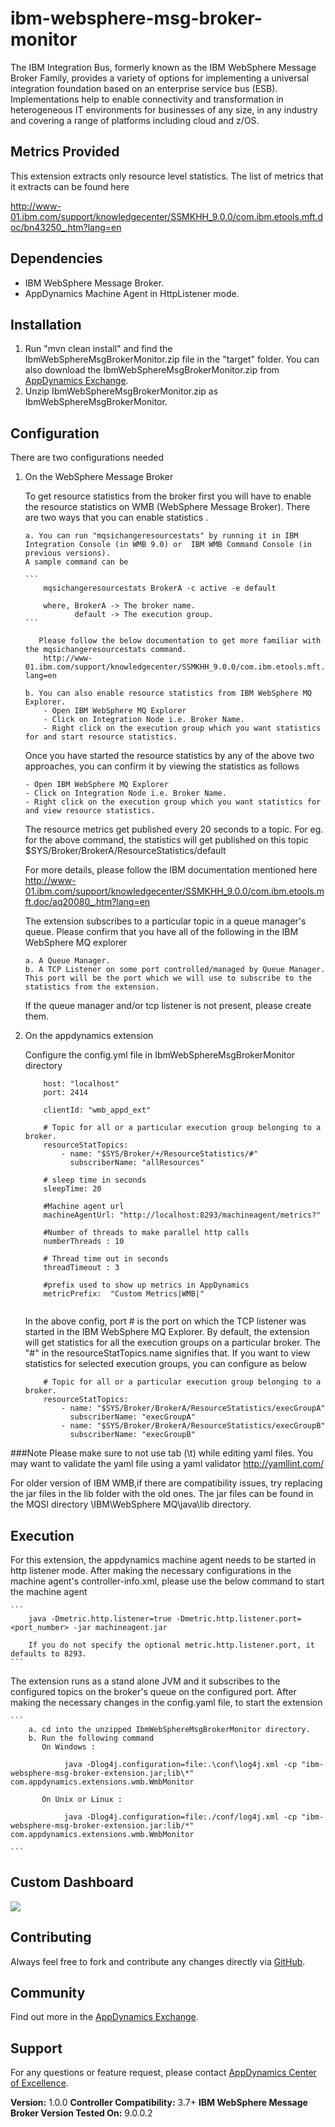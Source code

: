 ibm-websphere-msg-broker-monitor
================================
The IBM Integration Bus, formerly known as the IBM WebSphere Message Broker Family, provides a variety of options for implementing a 
universal integration foundation based on an enterprise service bus (ESB). Implementations help to enable connectivity and transformation 
in heterogeneous IT environments for businesses of any size, in any industry and covering a range of platforms including cloud and z/OS.


## Metrics Provided ##

This extension extracts only resource level statistics. The list of metrics that it extracts can be found here

http://www-01.ibm.com/support/knowledgecenter/SSMKHH_9.0.0/com.ibm.etools.mft.doc/bn43250_.htm?lang=en

## Dependencies ##

- IBM WebSphere Message Broker.
- AppDynamics Machine Agent in HttpListener mode.  


## Installation ##

1. Run "mvn clean install" and find the IbmWebSphereMsgBrokerMonitor.zip file in the "target" folder. You can also download the IbmWebSphereMsgBrokerMonitor.zip from [AppDynamics Exchange][].
2. Unzip IbmWebSphereMsgBrokerMonitor.zip as IbmWebSphereMsgBrokerMonitor.

## Configuration ##

There are two configurations needed 

 1. On the WebSphere Message Broker
     
    To get resource statistics from the broker first you will have to enable the resource statistics on WMB (WebSphere Message Broker). There are two ways that you can enable statistics . 

        a. You can run "mqsichangeresourcestats" by running it in IBM Integration Console (in WMB 9.0) or  IBM WMB Command Console (in previous versions). 
        A sample command can be 
        
        ```      
            mqsichangeresourcestats BrokerA -c active -e default 
                
            where, BrokerA -> The broker name.
                   default -> The execution group.
        ```
                       
           Please follow the below documentation to get more familiar with the mqsichangeresourcestats command. 
            http://www-01.ibm.com/support/knowledgecenter/SSMKHH_9.0.0/com.ibm.etools.mft.doc/bj43320_.htm?lang=en
    
        b. You can also enable resource statistics from IBM WebSphere MQ Explorer. 
            - Open IBM WebSphere MQ Explorer
            - Click on Integration Node i.e. Broker Name.
            - Right click on the execution group which you want statistics for and start resource statistics. 
      
    Once you have started the resource statistics by any of the above two approaches, you can confirm it by viewing the statistics as follows 
     
        - Open IBM WebSphere MQ Explorer
        - Click on Integration Node i.e. Broker Name.
        - Right click on the execution group which you want statistics for and view resource statistics.   
      
    The resource metrics get published every 20 seconds to a topic. For eg. for the above command, the statistics will get published on this topic $SYS/Broker/BrokerA/ResourceStatistics/default
          
    For more details, please follow the IBM documentation mentioned here  http://www-01.ibm.com/support/knowledgecenter/SSMKHH_9.0.0/com.ibm.etools.mft.doc/aq20080_.htm?lang=en
    
    The extension subscribes to a particular topic in a queue manager's queue. Please confirm that you have all of the following in the IBM WebSphere MQ explorer
        
        a. A Queue Manager. 
        b. A TCP Listener on some port controlled/managed by Queue Manager. This port will be the port which we will use to subscribe to the statistics from the extension.
    
    If the queue manager and/or tcp listener is not present, please create them.
      
 2. On the appdynamics extension
 
    Configure the config.yml file in IbmWebSphereMsgBrokerMonitor directory
 
    ```
        ﻿host: "localhost"
        port: 2414
        
        clientId: "wmb_appd_ext"
        
        # Topic for all or a particular execution group belonging to a broker.
        resourceStatTopics:
            - name: "$SYS/Broker/+/ResourceStatistics/#"
              subscriberName: "allResources"
        
        # sleep time in seconds
        sleepTime: 20
        
        #Machine agent url
        machineAgentUrl: "http://localhost:8293/machineagent/metrics?"
        
        #Number of threads to make parallel http calls
        numberThreads : 10
        
        # Thread time out in seconds
        threadTimeout : 3
        
        #prefix used to show up metrics in AppDynamics
        metricPrefix:  "Custom Metrics|WMB|"
        
    ```
    
    In the above config, port # is the port on which the TCP listener was started in the IBM WebSphere MQ Explorer. 
    By default, the extension will get statistics for all the execution groups on a particular broker. The "#" in the resourceStatTopics.name
    signifies that. If you want to view statistics for selected execution groups, you can configure as below
     
    ```
        # Topic for all or a particular execution group belonging to a broker.
        resourceStatTopics:
            - name: "$SYS/Broker/BrokerA/ResourceStatistics/execGroupA"
              subscriberName: "execGroupA"
            - name: "$SYS/Broker/BrokerA/ResourceStatistics/execGroupB"
              subscriberName: "execGroupB"
    ```
       
###Note
Please make sure to not use tab (\t) while editing yaml files. You may want to validate the yaml file using a yaml validator http://yamllint.com/

For older version of IBM WMB,if there are compatibility issues, try replacing the jar files in the lib folder with the old ones. The jar files can be found in the MQSI directory
\IBM\WebSphere MQ\java\lib directory.

## Execution ##

For this extension, the appdynamics machine agent needs to be started in http listener mode. After making the necessary configurations in the machine 
agent's controller-info.xml, please use the below command to start the machine agent
    
    ```
        java -Dmetric.http.listener=true -Dmetric.http.listener.port=<port_number> -jar machineagent.jar
        
        If you do not specify the optional metric.http.listener.port, it defaults to 8293.
    ```

The extension runs as a stand alone JVM and it subscribes to the configured topics on the broker's queue on the configured port. 
After making the necessary changes in the config.yaml file, to start the extension 
    
    ```
        a. cd into the unzipped IbmWebSphereMsgBrokerMonitor directory. 
        b. Run the following command 
           On Windows : 
                
                java -Dlog4j.configuration=file:.\conf\log4j.xml -cp "ibm-websphere-msg-broker-extension.jar;lib\*" com.appdynamics.extensions.wmb.WmbMonitor
    
           On Unix or Linux : 
           
                java -Dlog4j.configuration=file:./conf/log4j.xml -cp "ibm-websphere-msg-broker-extension.jar:lib/*" com.appdynamics.extensions.wmb.WmbMonitor
    
    ```
 

## Custom Dashboard ##
![](https://raw.githubusercontent.com/Appdynamics/ibm-websphere-msg-broker-monitor/master/ibm-wmb.png)

## Contributing ##

Always feel free to fork and contribute any changes directly via [GitHub][].

## Community ##

Find out more in the [AppDynamics Exchange][].

## Support ##

For any questions or feature request, please contact [AppDynamics Center of Excellence][].

**Version:** 1.0.0
**Controller Compatibility:** 3.7+
**IBM WebSphere Message Broker Version Tested On:** 9.0.0.2


[Github]: https://github.com/Appdynamics/ibm-websphere-msg-broker-monitor
[AppDynamics Exchange]: http://community.appdynamics.com/t5/AppDynamics-eXchange/idb-p/extensions
[AppDynamics Center of Excellence]: mailto:ace-request@appdynamics.com
